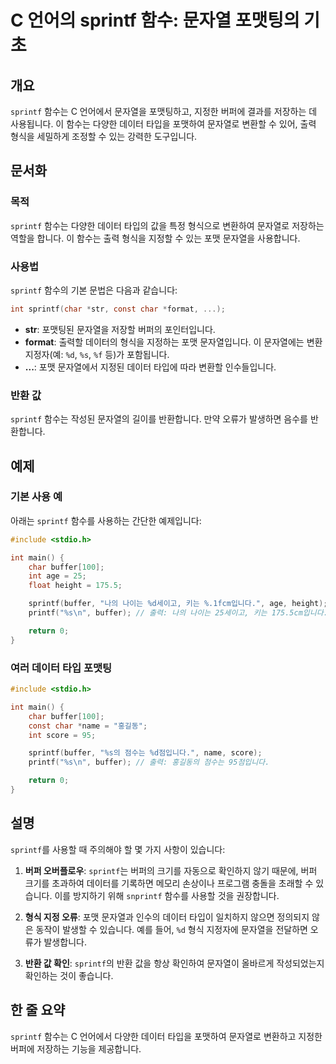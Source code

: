<!--
Meta Description: # C 언어의 sprintf 함수: 문자열 포맷팅의 기초 ## 개요 `sprintf` 함수는 C 언어에서 문자열을 포맷팅하고, 지정한 버퍼에 결과를 저장하는 데 사용됩니다. 이 함수는 다양한 데이터 타입을 포맷하여 문자열로 변환할 수 있어, 출력 형식을 세밀하게 조정할...
Meta Keywords: sprintf, 함수는, 데이터, buffer, int
-->

# C 언어의 sprintf 함수: 문자열 포맷팅의 기초

## 개요
`sprintf` 함수는 C 언어에서 문자열을 포맷팅하고, 지정한 버퍼에 결과를 저장하는 데 사용됩니다. 이 함수는 다양한 데이터 타입을 포맷하여 문자열로 변환할 수 있어, 출력 형식을 세밀하게 조정할 수 있는 강력한 도구입니다.

## 문서화
### 목적
`sprintf` 함수는 다양한 데이터 타입의 값을 특정 형식으로 변환하여 문자열로 저장하는 역할을 합니다. 이 함수는 출력 형식을 지정할 수 있는 포맷 문자열을 사용합니다.

### 사용법
`sprintf` 함수의 기본 문법은 다음과 같습니다:

```c
int sprintf(char *str, const char *format, ...);
```

- **str**: 포맷팅된 문자열을 저장할 버퍼의 포인터입니다.
- **format**: 출력할 데이터의 형식을 지정하는 포맷 문자열입니다. 이 문자열에는 변환 지정자(예: `%d`, `%s`, `%f` 등)가 포함됩니다.
- **...**: 포맷 문자열에서 지정된 데이터 타입에 따라 변환할 인수들입니다.

### 반환 값
`sprintf` 함수는 작성된 문자열의 길이를 반환합니다. 만약 오류가 발생하면 음수를 반환합니다.

## 예제
### 기본 사용 예
아래는 `sprintf` 함수를 사용하는 간단한 예제입니다:

```c
#include <stdio.h>

int main() {
    char buffer[100];
    int age = 25;
    float height = 175.5;

    sprintf(buffer, "나의 나이는 %d세이고, 키는 %.1fcm입니다.", age, height);
    printf("%s\n", buffer); // 출력: 나의 나이는 25세이고, 키는 175.5cm입니다.

    return 0;
}
```

### 여러 데이터 타입 포맷팅
```c
#include <stdio.h>

int main() {
    char buffer[100];
    const char *name = "홍길동";
    int score = 95;

    sprintf(buffer, "%s의 점수는 %d점입니다.", name, score);
    printf("%s\n", buffer); // 출력: 홍길동의 점수는 95점입니다.

    return 0;
}
```

## 설명
`sprintf`를 사용할 때 주의해야 할 몇 가지 사항이 있습니다:

1. **버퍼 오버플로우**: `sprintf`는 버퍼의 크기를 자동으로 확인하지 않기 때문에, 버퍼 크기를 초과하여 데이터를 기록하면 메모리 손상이나 프로그램 충돌을 초래할 수 있습니다. 이를 방지하기 위해 `snprintf` 함수를 사용할 것을 권장합니다.

2. **형식 지정 오류**: 포맷 문자열과 인수의 데이터 타입이 일치하지 않으면 정의되지 않은 동작이 발생할 수 있습니다. 예를 들어, `%d` 형식 지정자에 문자열을 전달하면 오류가 발생합니다.

3. **반환 값 확인**: `sprintf`의 반환 값을 항상 확인하여 문자열이 올바르게 작성되었는지 확인하는 것이 좋습니다.

## 한 줄 요약
`sprintf` 함수는 C 언어에서 다양한 데이터 타입을 포맷하여 문자열로 변환하고 지정한 버퍼에 저장하는 기능을 제공합니다.